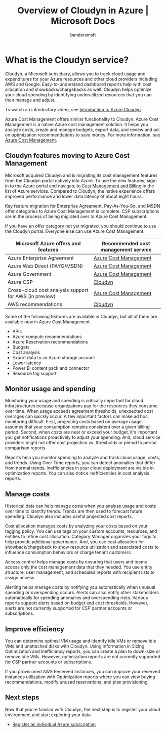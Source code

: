 ﻿---
title: Overview of Cloudyn in Azure | Microsoft Docs
description: Cloudyn is a multi-cloud cost management solution that helps you use Azure and other cloud resources.
services: cost-management
keywords:
author: bandersmsft
ms.author: banders
ms.date: 03/13/2019
ms.topic: overview
ms.service: cost-management
manager: benshy
ms.custom: seodec18
---

# What is the Cloudyn service?

Cloudyn, a Microsoft subsidiary, allows you to track cloud usage and expenditures for your Azure resources and other cloud providers including AWS and Google. Easy-to-understand dashboard reports help with cost allocation and showbacks/chargebacks as well. Cloudyn helps optimize your cloud spending by identifying underutilized resources that you can then manage and adjust.

To watch an introductory video, see [Introduction to Azure Cloudyn](https://azure.microsoft.com/resources/videos/azure-cost-management-overview-and-demo).

Azure Cost Management offers similar functionality to Cloudyn. Azure Cost Management is a native Azure cost management solution. It helps you analyze costs, create and manage budgets, export data, and review and act on optimization recommendations to save money. For more information, see [Azure Cost Management](overview-cost-mgt.md).

## Cloudyn features moving to Azure Cost Management

Microsoft acquired Cloudyn and is migrating its cost management features from the Cloudyn portal natively into Azure. To use the new features, sign-in to the Azure portal and navigate to [Cost Management and Billing](https://ms.portal.azure.com/#blade/Microsoft_Azure_CostManagement/Menu/overview) in the list of Azure services. Compared to Cloudyn, the native experience offers improved performance and lower data latency of about eight hours.

Key feature migration for Enterprise Agreement, Pay-As-You-Go, and MSDN offer categories to Azure Cost Management is complete. CSP subscriptions are in the process of being migrated over to Azure Cost Management.

If you have an offer category not yet migrated, you should continue to use the Cloudyn portal. Everyone else can use Azure Cost Management.

| Microsoft Azure offers and features | Recommended cost management service |
| --- | --- |
| Azure Enterprise Agreement | [Azure Cost Management](https://ms.portal.azure.com/#blade/Microsoft_Azure_CostManagement/Menu/overview) |
| Azure Web Direct (PAYG/MSDN) | [Azure Cost Management](https://ms.portal.azure.com/#blade/Microsoft_Azure_CostManagement/Menu/overview) |
| Azure Government | [Azure Cost Management](https://ms.portal.azure.com/#blade/Microsoft_Azure_CostManagement/Menu/overview) |
| Azure CSP | [Cloudyn](https://azure.cloudyn.com) |
| Cross-cloud cost analysis support for AWS (in preview) | [Azure Cost Management](https://ms.portal.azure.com/#blade/Microsoft_Azure_CostManagement/Menu/overview) |
| AWS recommendations | [Cloudyn](https://azure.cloudyn.com) |

Some of the following features are available in Cloudyn, but all of them are available now in Azure Cost Management.

- APIs
- Azure compute recommendations
- Azure Reservation recommendations
- Budgets
- Cost analysis
- Export data to an Azure storage account
- Lower latency
- Power BI content pack and connector
- Resource tag support

## Monitor usage and spending

Monitoring your usage and spending is critically important for cloud infrastructures because organizations pay for the resources they consume over time. When usage exceeds agreement thresholds, unexpected cost overages can quickly occur. A few important factors can make ad hoc monitoring difficult. First, projecting costs based on average usage assumes that your consumption remains consistent over a given billing period. Second, when costs are near or exceed your budget, it's important you get notifications proactively to adjust your spending. And, cloud service providers might not offer cost projection vs. thresholds or period to period comparison reports.

Reports help you monitor spending to analyze and track cloud usage, costs, and trends. Using Over Time reports, you can detect anomalies that differ from normal trends. Inefficiencies in your cloud deployment are visible in optimization reports. You can also notice inefficiencies in cost analysis reports.

## Manage costs

Historical data can help manage costs when you analyze usage and costs over time to identify trends. Trends are then used to forecast future spending. Cloudyn also includes useful projected cost reports.

Cost allocation manages costs by analyzing your costs based on your tagging policy. You can use tags on your custom accounts, resources, and entities to refine cost allocation. Category Manager organizes your tags to help provide additional governance. And, you use cost allocation for showback/chargeback to show resource utilization and associated costs to influence consumption behaviors or charge tenant customers.

Access control helps manage costs by ensuring that users and teams access only the cost management data that they needed. You use entity structure, user management, and scheduled reports with recipient lists to assign access.

Alerting helps manage costs by notifying you automatically when unusual spending or overspending occurs. Alerts can also notify other stakeholders automatically for spending anomalies and overspending risks. Various reports support alerts based on budget and cost thresholds. However, alerts are not currently supported for CSP partner accounts or subscriptions.

## Improve efficiency

You can determine optimal VM usage and identify idle VMs or remove idle VMs and unattached disks with Cloudyn. Using information in Sizing Optimization and Inefficiency reports, you can create a plan to down-size or remove idle VMs. However, optimization reports are not currently supported for CSP partner accounts or subscriptions.

If you provisioned AWS Reserved Instances, you can improve your reserved instances utilization with Optimization reports where you can view buying recommendations, modify unused reservations, and plan provisioning.


## Next steps

Now that you’re familiar with Cloudyn, the next step is to register your cloud environment and start exploring your data.

- [Register an individual Azure subscription](quick-register-azure-sub.md)
